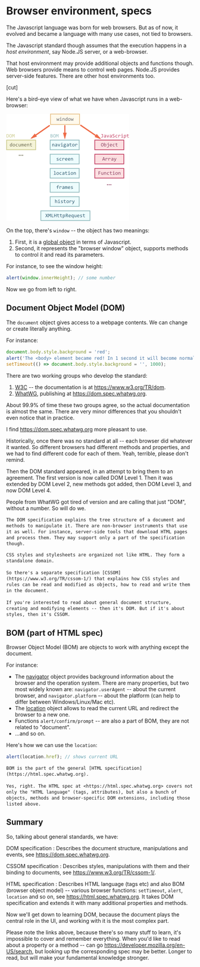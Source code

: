 # Browser environment, specs

The Javascript language was born for web browsers. But as of now, it evolved and became a language with many use cases, not tied to browsers.

The Javascript standard though assumes that the execution happens in a *host environment*, say Node.JS server, or a web-browser.

That host environment may provide additional objects and functions though. Web browsers provide means to control web pages. Node.JS provides server-side features. There are other host environments too.

[cut]

Here's a bird-eye view of what we have when Javascript runs in a web-browser:

![](windowObjects.png)

On the top, there's `window` -- the object has two meanings:

1. First, it is a [global object](info:global-object) in terms of Javascript.
2. Second, it represents the "browser window" object, supports methods to control it and read its parameters.

For instance, to see the window height:

```js run
alert(window.innerHeight); // some number
```

Now we go from left to right.

## Document Object Model (DOM)

The `document` object gives access to a webpage contents. We can change or create literally anything.

For instance:
```js run
document.body.style.background = 'red';
alert('The <body> element became red! In 1 second it will become normal.');
setTimeout(() => document.body.style.background = '', 1000);
```

There are two working groups who develop the standard:

1. [W3C](https://en.wikipedia.org/wiki/World_Wide_Web_Consortium) -- the documentation is at <https://www.w3.org/TR/dom>.
2. [WhatWG](https://en.wikipedia.org/wiki/WHATWG), publishing at <https://dom.spec.whatwg.org>.

About 99.9% of time these two groups agree, so the actual documentation is almost the same. There are very minor differences that you shouldn't even notice that in practice.

I find <https://dom.spec.whatwg.org> more pleasant to use.

Historically, once there was no standard at all -- each browser did whatever it wanted. So different browsers had different methods and properties, and we had to find different code for each of them. Yeah, terrible, please don't remind.

Then the DOM standard appeared, in an attempt to bring them to an agreement. The first version is now called DOM Level 1. Then it was extended by DOM Level 2, new methods got added, then DOM Level 3, and now DOM Level 4.

People from WhatWG got tired of version and are calling that just "DOM", without a number. So will do we.

```smart header="DOM is not only for browsers"
The DOM specification explains the tree structure of a document and methods to manipulate it. There are non-browser instruments that use it as well. For instance, server-side tools that download HTML pages and process them. They may support only a part of the specification though.
```

```smart header="CSSOM for styling"
CSS styles and stylesheets are organized not like HTML. They form a standalone domain.

So there's a separate specification [CSSOM](https://www.w3.org/TR/cssom-1/) that explains how CSS styles and rules can be read and modified as objects, how to read and write them in the document.

If you're interested to read about general document structure, creating and modifying elements -- then it's DOM. But if it's about styles, then it's CSSOM.
```

## BOM (part of HTML spec)

Browser Object Model (BOM) are objects to work with anything except the document.

For instance:

- The [navigator](mdn:api/Window/navigator) object provides background information about the browser and the operation system. There are many properties, but two most widely known are: `navigator.userAgent` -- about the current browser, and `navigator.platform` -- about the platform (can help to differ between Windows/Linux/Mac etc).
- The [location](mdn:api/Window/location) object allows to read the current URL and redirect the browser to a new one.
- Functions `alert/confirm/prompt` -- are also a part of BOM, they are not related to "document".
- ...and so on.

Here's how we can use the `location`:

```js run
alert(location.href); // shows current URL
```

```smart header="HTML specification"
BOM is the part of the general [HTML specification](https://html.spec.whatwg.org).

Yes, right. The HTML spec at <https://html.spec.whatwg.org> covers not only the "HTML language" (tags, attributes), but also a bunch of objects, methods and browser-specific DOM extensions, including those listed above.
```

## Summary

So, talking about general standards, we have:

DOM specification
: Describes the document structure, manipulations and events, see <https://dom.spec.whatwg.org>.

CSSOM specification
: Describes styles, manipulations with them and their binding to documents, see <https://www.w3.org/TR/cssom-1/>.

HTML specification
: Describes HTML language (tags etc) and also BOM (browser object model) -- various browser functions: `setTimeout`, `alert`, `location` and so on, see <https://html.spec.whatwg.org>. It takes DOM specification and extends it with many additional properties and methods.

Now we'll get down to learning DOM, because the document plays the central role in the UI, and working with it is the most complex part.

Please note the links above, because there's so many stuff to learn, it's impossible to cover and remember everything. When you'd like to read about a property or a method -- can go <https://developer.mozilla.org/en-US/search>, but looking up the corresponding spec may be better. Longer to read, but will make your fundamental knowledge stronger.
